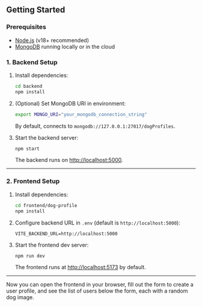 ## Getting Started

### Prerequisites

- [Node.js](https://nodejs.org/) (v18+ recommended)
- [MongoDB](https://www.mongodb.com/) running locally or in the cloud

### 1. Backend Setup

1. Install dependencies:

   ```sh
   cd backend
   npm install
   ```

2. (Optional) Set MongoDB URI in environment:

   ```sh
   export MONGO_URI="your_mongodb_connection_string"
   ```

   By default, connects to `mongodb://127.0.0.1:27017/dogProfiles`.

3. Start the backend server:

   ```sh
   npm start
   ```

   The backend runs on [http://localhost:5000](http://localhost:5000).

---

### 2. Frontend Setup

1. Install dependencies:

   ```sh
   cd frontend/dog-profile
   npm install
   ```

2. Configure backend URL in `.env` (default is `http://localhost:5000`):

   ```
   VITE_BACKEND_URL=http://localhost:5000
   ```

3. Start the frontend dev server:

   ```sh
   npm run dev
   ```

   The frontend runs at [http://localhost:5173](http://localhost:5173) by default.

---

Now you can open the frontend in your browser, fill out the form to create a user profile, and see the list of users below the form, each with a random dog image.